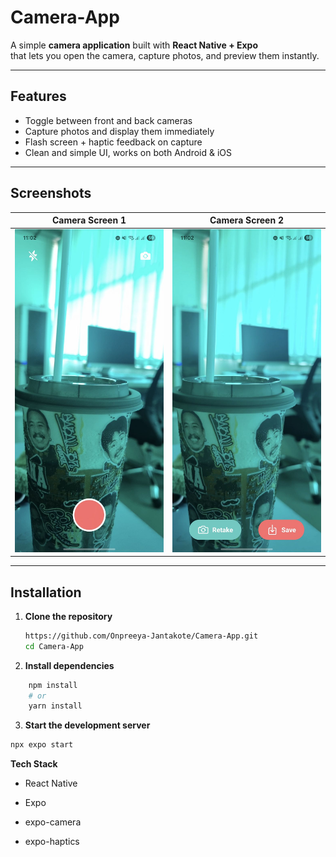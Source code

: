 # Camera-App

A simple **camera application** built with **React Native + Expo**  
that lets you open the camera, capture photos, and preview them instantly.

---

## Features

- Toggle between front and back cameras
- Capture photos and display them immediately
- Flash screen + haptic feedback on capture
- Clean and simple UI, works on both Android & iOS

---

## Screenshots

| Camera Screen 1                      | Camera Screen 2                              |
| ------------------------------------ | -------------------------------------------- |
| ![Camera](./image-preview/pr_1.jpeg) | ![Preview Camera](./image-preview/pr_2.jpeg) |

---

## Installation

1. **Clone the repository**

   ```bash
   https://github.com/Onpreeya-Jantakote/Camera-App.git
   cd Camera-App

   ```

2. **Install dependencies**

```bash
    npm install
    # or
    yarn install

```

3. **Start the development server**

```bash
npx expo start

```

**Tech Stack**

- React Native

- Expo

- expo-camera

- expo-haptics
